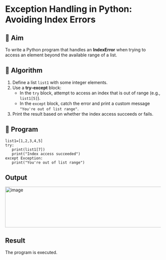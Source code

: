 # Exception Handling in Python: Avoiding Index Errors

## 🎯 Aim
To write a Python program that handles an **IndexError** when trying to access an element beyond the available range of a list.

## 🧠 Algorithm
1. Define a list `list1` with some integer elements.
2. Use a **try-except** block:
   - In the `try` block, attempt to access an index that is out of range (e.g., `list1[5]`).
   - In the `except` block, catch the error and print a custom message `"You're out of list range"`.
3. Print the result based on whether the index access succeeds or fails.

## 🧾 Program
```
list1=[1,2,3,4,5]
try:
   print(list1[7])
   print("Index access succeeded")
except Exception:
   print("You're out of list range")
```

## Output

<img width="1277" height="132" alt="image" src="https://github.com/user-attachments/assets/2354b9d9-8ed1-4dd1-af55-ddd51ee84eed" />


## Result
The program is executed.
